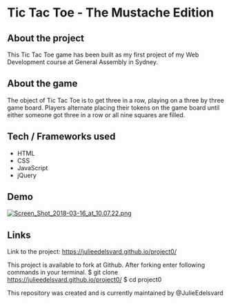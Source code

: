 
# Tic Tac Toe - The Mustache Edition

## About the project

This Tic Tac Toe game has been built as my first project of my Web Development course at General Assembly in Sydney.

## About the game

The object of Tic Tac Toe is to get three in a row, playing on a three by three game board. Players alternate placing their tokens on the game board until either someone got three in a row or all nine squares are filled.

## Tech / Frameworks used

* HTML
* CSS
* JavaScript
* jQuery

## Demo

[![Screen_Shot_2018-03-16_at_10.07.22.png](https://s17.postimg.org/w3jvzg80v/Screen_Shot_2018-03-16_at_10.07.22.png)](https://postimg.org/image/jox3z4gij/)

## Links

Link to the project: https://julieedelsvard.github.io/project0/

This project is available to fork at Github.
After forking enter following commands in your terminal.
$ git clone https://julieedelsvard.github.io/project0/
$ cd project0

This repository was created and is currently maintained by @JulieEdelsvard
